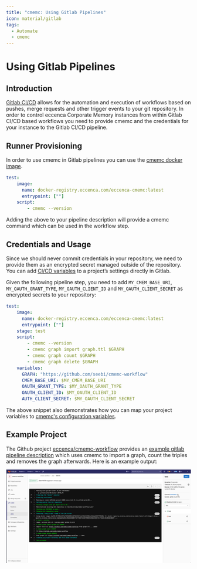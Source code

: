```yaml
---
title: "cmemc: Using Gitlab Pipelines"
icon: material/gitlab
tags:
  - Automate
  - cmemc
---
```

# Using Gitlab Pipelines

## Introduction

[Gitlab CI/CD](https://docs.gitlab.com/ee/topics/build_your_application.html) allows for the automation and execution of workflows based on pushes, merge requests and other trigger events to your git repository.
In order to control eccenca Corporate Memory instances from within Gitlab CI/CD based workflows you need to provide cmemc and the credentials for your instance to the Gitlab CI/CD pipeline.

## Runner Provisioning

In order to use cmemc in Gitlab pipelines you can use the [cmemc docker image](../docker-image/index.md).

```yaml title="Partial .gitlab-ci.yml showing cmemc provisioning"
test:
    image:
      name: docker-registry.eccenca.com/eccenca-cmemc:latest
      entrypoint: [""]
    script:
        - cmemc --version
```

Adding the above to your pipeline description will provide a cmemc command which can be used in the workflow step.

## Credentials and Usage

Since we should never commit credentials in your repository, we need to provide them as an encrypted secret managed outside of the repository.
You can add [CI/CD variables](https://docs.gitlab.com/ee/ci/variables/#add-a-cicd-variable-to-a-project) to a project’s settings directly in Gitlab.

Given the following pipeline step, you need to add `MY_CMEM_BASE_URI`, `MY_OAUTH_GRANT_TYPE`, `MY_OAUTH_CLIENT_ID` and `MY_OAUTH_CLIENT_SECRET` as encrypted secrets to your repository:

```yaml title="Partial .gitlab-ci.yml showing credential provisioning"
test:
    image:
      name: docker-registry.eccenca.com/eccenca-cmemc:latest
      entrypoint: [""]
    stage: test
    script:
        - cmemc --version
        - cmemc graph import graph.ttl $GRAPH
        - cmemc graph count $GRAPH
        - cmemc graph delete $GRAPH
    variables:
      GRAPH: "https://github.com/seebi/cmemc-workflow"
      CMEM_BASE_URI: $MY_CMEM_BASE_URI
      OAUTH_GRANT_TYPE: $MY_OAUTH_GRANT_TYPE
      OAUTH_CLIENT_ID: $MY_OAUTH_CLIENT_ID
      AUTH_CLIENT_SECRET: $MY_OAUTH_CLIENT_SECRET
```

The above snippet also demonstrates how you can map your project variables to [cmemc's configuration variables](../../configuration/file-based-configuration/index.md).

## Example Project

The Github project [eccenca/cmemc-workflow](https://github.com/eccenca/cmemc-workflow) provides an [example gitlab pipeline description](https://github.com/eccenca/cmemc-workflow/blob/main/.gitlab-ci.yml) which uses cmemc to import a graph, count the triples and removes the graph afterwards.
Here is an example output:

![Example pipeline output](example-pipeline-output.png "Example pipeline output")

